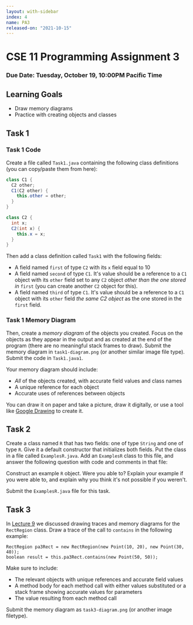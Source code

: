 ```yaml
---
layout: with-sidebar
index: 4
name: PA3
released-on: "2021-10-15"
---
```


# CSE 11 Programming Assignment 3

### Due Date: Tuesday, October 19, 10:00PM Pacific Time

## Learning Goals
- Draw memory diagrams
- Practice with creating objects and classes


## Task 1

### Task 1 Code

Create a file called `Task1.java` containing the following class definitions
(you can copy/paste them from here):

```java
class C1 {
  C2 other;
  C1(C2 other) {
    this.other = other;
  }
}

class C2 {
  int x;
  C2(int x) {
    this.x = x;
  }
}
```

Then add a class definition called `Task1` with the following fields:

- A field named `first` of type `C2` with its `x` field equal to 10
- A field named `second` of type `C1`. It's value should be a reference to a
  `C1` object with its `other` field set to any `C2` object _other than the
  one stored in_ `first` (you can create another `C2` object for this).
- A field named `third` of type `C1`. It's value should be a reference to a
  `C1` object with its `other` field _the same C2 object_ as the one stored in
  the `first` field.

### Task 1 Memory Diagram

Then, create a _memory diagram_ of the objects you created. Focus on the objects
as they appear in the output and as created at the end of the program (there are
no meaningful stack frames to draw). Submit the memory diagram in
`task1-diagram.png` (or another similar image file type). Submit the code in
`Task1.java1`.

Your memory diagram should include:

- _All_ of the objects created, with accurate field values and class names
- A unique reference for each object
- Accurate uses of references between objects

You can draw it on paper and take a picture, draw it digitally, or use a tool
like [Google Drawing](https://drawings.new) to create it.

## Task 2

Create a class named `R` that has two fields: one of type `String` and one of
type `R`. Give it a default constructor that initializes both fields. Put the
class in a file called `ExamplesR.java`. Add an `ExamplesR` class to this file,
and answer the following question with code and comments in that file:

Construct an example `R` object. Were you able to? Explain your example if you
were able to, and explain why you think it's not possible if you weren't.

Submit the `ExamplesR.java` file for this task.

## Task 3

In [Lecture 9](https://drive.google.com/file/d/1l28Y4DsU79T3pMWXMcrtHUvXp6LZRVwe/view) we
discussed drawing traces and memory diagrams for the `RectRegion` class. Draw a
trace of the call to `contains` in the following example:

```
RectRegion pa3Rect = new RectRegion(new Point(10, 20), new Point(30, 40));
boolean result = this.pa3Rect.contains(new Point(50, 50));
```

Make sure to include:

- The relevant objects with unique references and accurate field values
- A method body for each method call with either values substituted or a stack
frame showing accurate values for parameters
- The value resulting from each method call

Submit the memory diagram as `task3-diagram.png` (or another image filetype).